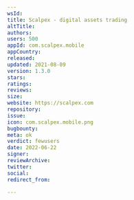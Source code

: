 ```yaml
---
wsId: 
title: Scalpex - digital assets trading
altTitle: 
authors: 
users: 500
appId: com.scalpex.mobile
appCountry: 
released: 
updated: 2021-08-09
version: 1.3.0
stars: 
ratings: 
reviews: 
size: 
website: https://scalpex.com
repository: 
issue: 
icon: com.scalpex.mobile.png
bugbounty: 
meta: ok
verdict: fewusers
date: 2022-06-22
signer: 
reviewArchive: 
twitter: 
social: 
redirect_from: 

---
```



